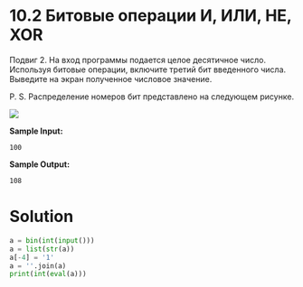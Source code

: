 # 10.2 Битовые операции И, ИЛИ, НЕ, XOR

Подвиг 2. На вход программы подается целое десятичное число. Используя битовые операции, включите третий бит введенного
числа. Выведите на экран полученное числовое значение.

P. S. Распределение номеров бит представлено на следующем рисунке.

![](https://ucarecdn.com/c6d42921-ac74-477e-a2d6-2ca62766689b/)

**Sample Input:**

```
100
```

**Sample Output:**

```
108
```

# Solution

```python
a = bin(int(input()))
a = list(str(a))
a[-4] = '1'
a = ''.join(a)
print(int(eval(a)))
```